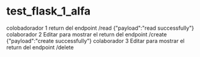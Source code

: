 # test_flask_1_alfa

colobadorador 1 return del endpoint /read {"payload":"read successfully"}
colaborador 2 Editar para mostrar el return del endpoint /create {"payload":"create successfully"}
colaborador 3 Editar para mostrar el return del endpoint /delete 
